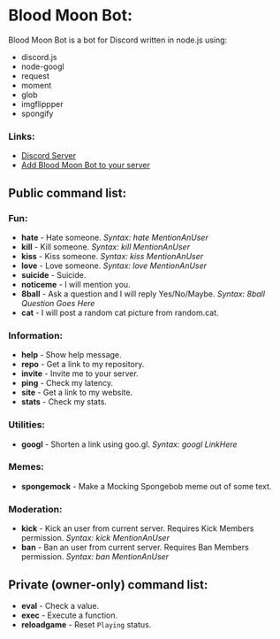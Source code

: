 # Blood Moon Bot:

Blood Moon Bot is a bot for Discord written in node.js using:

  - discord.js
  - node-googl
  - request
  - moment
  - glob
  - imgflippper
  - spongify

### Links:

 - [Discord Server](https://discord.gg/rh6SEuS)
 - [Add Blood Moon Bot to your server](https://discordapp.com/oauth2/authorize?client_id=348020544358055937&scope=bot&permissions=8)

## Public command list:

### Fun:

 - **hate** - Hate someone. *Syntax: hate MentionAnUser*
 - **kill** - Kill someone. *Syntax: kill MentionAnUser*
 - **kiss** - Kiss someone. *Syntax: kiss MentionAnUser*
 - **love** - Love someone. *Syntax: love MentionAnUser*
 - **suicide** - Suicide.
 - **noticeme** - I will mention you.
 - **8ball** - Ask a question and I will reply Yes/No/Maybe. *Syntax: 8ball Question Goes Here*
 - **cat** - I will post a random cat picture from random.cat.

### Information:

 - **help** - Show help message.
 - **repo** - Get a link to my repository.
 - **invite** - Invite me to your server.
 - **ping** - Check my latency.
 - **site** - Get a link to my website.
 - **stats** - Check my stats.

### Utilities:

 - **googl** - Shorten a link using goo.gl. *Syntax: googl LinkHere*

### Memes:

 - **spongemock** - Make a Mocking Spongebob meme out of some text.

### Moderation:

 - **kick** - Kick an user from current server. Requires Kick Members permission. *Syntax: kick MentionAnUser*
 - **ban** - Ban an user from current server. Requires Ban Members permission. *Syntax: ban MentionAnUser*

## Private (owner-only) command list:

 - **eval** - Check a value.
 - **exec** - Execute a function.
 - **reloadgame** - Reset `Playing` status.